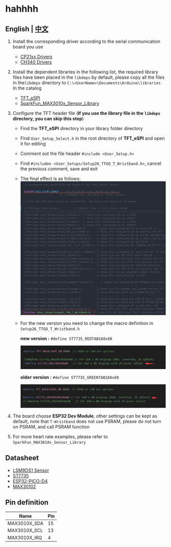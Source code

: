 # hahhhh

## **English | [中文](README_CN.md)**

1. Install the corresponding driver according to the serial communication board you use

    - [CP21xx Drivers](https://www.silabs.com/products/development-tools/software/usb-to-uart-bridge-vcp-drivers)
    - [CH340 Drivers](http://www.wch-ic.com/search?q=ch340&t=downloads)

2. Install the dependent libraries in the following list, the required library files have been placed in the `libdeps` by default, please copy all the files in the`libdeps` directory to `C:\<UserName>\Documents\Arduino\libraries` In the catalog

    - [TFT_eSPI](https://github.com/Bodmer/TFT_eSPI)
    - [SparkFun_MAX3010x_Sensor_Library](https://github.com/sparkfun/SparkFun_LSM9DS1_Arduino_Library)

3. Configure the TFT header file (**If you use the library file in the `libdeps` directory, you can skip this step**)

    - Find the **TFT_eSPI** directory in your library folder directory
    - Find `User_Setup_Select.h` in the root directory of **TFT_eSPI** and open it for editing
    - Comment out the file header `#include <User_Setup.h>`
    - Find `#includen <User_Setups/Setup26_TTGO_T_Wristband.h>`, cancel the previous comment, save and exit
    - The final effect is as follows:
        ![](../../docs/_static/readme/1.jpg)

   - For the new version you need to change the macro definition in `Setup26_TTGO_T_Wristband.h`

       **new version :** `#define ST7735_REDTAB160x80`

      ![](../../docs/_static/readme/new_version.png)

       **older version :** `#define ST7735_GREENTAB160x80`

      ![](../../docs/_static/readme/older_version.png)

4. The board choose **ESP32 Dev Module**, other settings can be kept as default, note that `T-Wristband` does not use PSRAM, please do not turn on PSRAM, and call PSRAM function

5. For more heart rate examples, please refer to `SparkFun_MAX3010x_Sensor_Library`

## Datasheet

- [LSM9DS1 Sensor](https://www.st.com/resource/en/datasheet/lsm9ds1.pdf)
- [ST7735](http://www.displayfuture.com/Display/datasheet/controller/ST7735.pdf)
- [ESP32-PICO-D4](https://www.espressif.com/sites/default/files/documentation/esp32-pico-d4_datasheet_en.pdf)
- [MAX30102](https://datasheets.maximintegrated.com/en/ds/MAX30102.pdf)

## Pin definition

| Name         | Pin |
| ------------ | --- |
| MAX3010X_SDA | 15  |
| MAX3010X_SCL | 13  |
| MAX3010X_IRQ | 4   |
